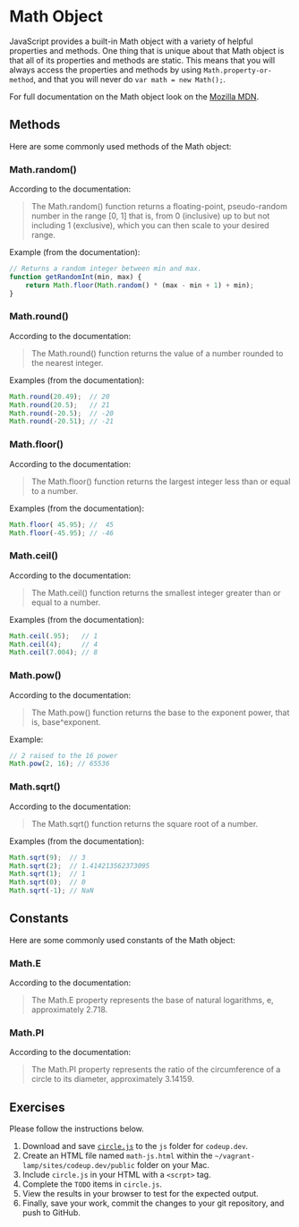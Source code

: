 # Math Object

JavaScript provides a built-in Math object with a variety of helpful properties and methods. One thing that is unique about that Math object is that all of its properties and methods are static. This means that you will always access the properties and methods by using `Math.property-or-method`, and that you will never do `var math = new Math();`.

For full documentation on the Math object look on the [Mozilla MDN](https://developer.mozilla.org/en-US/docs/Web/JavaScript/Reference/Global_Objects/Math).

## Methods

Here are some commonly used methods of the Math object:

### Math.random()

According to the documentation:

> The Math.random() function returns a floating-point, pseudo-random number in the range [0, 1] that is, from 0 (inclusive) up to but not including 1 (exclusive), which you can then scale to your desired range.

Example (from the documentation):

~~~js
// Returns a random integer between min and max.
function getRandomInt(min, max) {
    return Math.floor(Math.random() * (max - min + 1) + min);
}
~~~

### Math.round()

According to the documentation:

> The Math.round() function returns the value of a number rounded to the nearest integer.

Examples (from the documentation):

~~~js
Math.round(20.49);  // 20
Math.round(20.5);   // 21
Math.round(-20.5);  // -20
Math.round(-20.51); // -21
~~~

### Math.floor()

According to the documentation:

> The Math.floor() function returns the largest integer less than or equal to a number.

Examples (from the documentation):

~~~js
Math.floor( 45.95); //  45
Math.floor(-45.95); // -46
~~~

### Math.ceil()

According to the documentation:

> The Math.ceil() function returns the smallest integer greater than or equal to a number.

Examples (from the documentation):

~~~js
Math.ceil(.95);   // 1
Math.ceil(4);     // 4
Math.ceil(7.004); // 8
~~~

### Math.pow()

According to the documentation:

> The Math.pow() function returns the base to the exponent power, that is, base^exponent.

Example:

~~~js
// 2 raised to the 16 power
Math.pow(2, 16); // 65536
~~~

### Math.sqrt()

According to the documentation:

> The Math.sqrt() function returns the square root of a number.

Examples (from the documentation):

~~~js
Math.sqrt(9);  // 3
Math.sqrt(2);  // 1.414213562373095
Math.sqrt(1);  // 1
Math.sqrt(0);  // 0
Math.sqrt(-1); // NaN
~~~

## Constants

Here are some commonly used constants of the Math object:

### Math.E

According to the documentation:

> The Math.E property represents the base of natural logarithms, e, approximately 2.718.

### Math.PI

According to the documentation:

> The Math.PI property represents the ratio of the circumference of a circle to its diameter, approximately 3.14159.

## Exercises

Please follow the instructions below.

1. Download and save [`circle.js`](../../examples/javascript/circle.js) to the `js` folder for `codeup.dev`.
1. Create an HTML file named `math-js.html` within the `~/vagrant-lamp/sites/codeup.dev/public` folder on your Mac.
1. Include `circle.js` in your HTML with a `<scrpt>` tag.
1. Complete the `TODO` items in `circle.js`.
1. View the results in your browser to test for the expected output.
1. Finally, save your work, commit the changes to your git repository, and push to GitHub.
